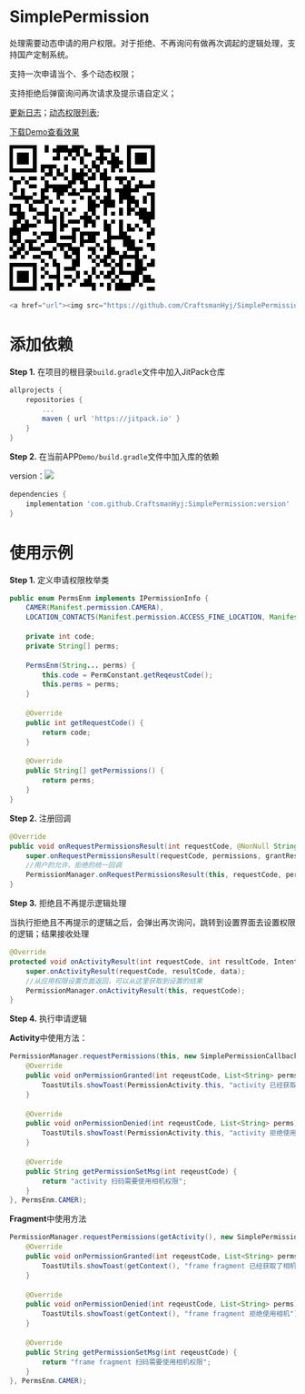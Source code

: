 # SimplePermission
处理需要动态申请的用户权限。对于拒绝、不再询问有做再次调起的逻辑处理，支持国产定制系统。

支持一次申请当个、多个动态权限；

支持拒绝后弹窗询问再次请求及提示语自定义；

[更新日志]( https://github.com/CraftsmanHyj/SimplePermission/blob/master/docs/UpdateLog.md )；[动态权限列表](https://github.com/CraftsmanHyj/SimplePermission/blob/master/docs/%E6%9D%83%E9%99%90%E8%AF%B4%E6%98%8E.md);

[下载Demo查看效果](https://github.com/CraftsmanHyj/SimplePermission/raw/master/docs/Demo.apk)

![Demo下载地址](https://github.com/CraftsmanHyj/SimplePermission/blob/master/docs/DemoQR.png)

```javascript
<a href="url"><img src="https://github.com/CraftsmanHyj/SimplePermission/blob/master/docs/DemoQR.png" align="left" height="128" width="128" ></a>
```

# 添加依赖

**Step 1.** 在项目的根目录`build.gradle`文件中加入JitPack仓库

```groovy
allprojects {
	repositories {
		...
		maven { url 'https://jitpack.io' }
	}
}
```

**Step 2.** 在当前APP`Demo/build.gradle`文件中加入库的依赖

version：[![](https://jitpack.io/v/CraftsmanHyj/SimplePermission.svg)](https://jitpack.io/#CraftsmanHyj/SimplePermission)

```groovy
dependencies {
    implementation 'com.github.CraftsmanHyj:SimplePermission:version'
}
```



# 使用示例

**Step 1.** 定义申请权限枚举类

```java
public enum PermsEnm implements IPermissionInfo {
    CAMER(Manifest.permission.CAMERA),
    LOCATION_CONTACTS(Manifest.permission.ACCESS_FINE_LOCATION, Manifest.permission.READ_CONTACTS);

    private int code;
    private String[] perms;

    PermsEnm(String... perms) {
        this.code = PermConstant.getReqeustCode();
        this.perms = perms;
    }

    @Override
    public int getRequestCode() {
        return code;
    }

    @Override
    public String[] getPermissions() {
        return perms;
    }
}
```



**Step 2.** 注册回调

```java
@Override
public void onRequestPermissionsResult(int requestCode, @NonNull String[] permissions, @NonNull int[] grantResults) {
    super.onRequestPermissionsResult(requestCode, permissions, grantResults);
    //用户的允许、拒绝的统一回调
    PermissionManager.onRequestPermissionsResult(this, requestCode, permissions, grantResults);
}
```



**Step 3.** 拒绝且不再提示逻辑处理

当执行拒绝且不再提示的逻辑之后，会弹出再次询问，跳转到设置界面去设置权限的逻辑；结果接收处理

```java
@Override
protected void onActivityResult(int requestCode, int resultCode, Intent data) {
    super.onActivityResult(requestCode, resultCode, data);
    //从应用权限设置页面返回，可以从这里获取到设置的结果
    PermissionManager.onActivityResult(this, requestCode);
}
```



**Step 4.** 执行申请逻辑

**Activity**中使用方法：

```java
PermissionManager.requestPermissions(this, new SimplePermissionCallback<AppCompatActivity>(this) {
    @Override
    public void onPermissionGranted(int reqeustCode, List<String> perms) {
        ToastUtils.showToast(PermissionActivity.this, "activity 已经获取了相机权限");
    }

    @Override
    public void onPermissionDenied(int reqeustCode, List<String> perms) {
        ToastUtils.showToast(PermissionActivity.this, "activity 拒绝使用相机");
    }

    @Override
    public String getPermissionSetMsg(int reqeustCode) {
        return "activity 扫码需要使用相机权限";
    }
}, PermsEnm.CAMER);
```

**Fragment**中使用方法

```java
PermissionManager.requestPermissions(getActivity(), new SimplePermissionCallback<Fragment>(this) {
    @Override
    public void onPermissionGranted(int reqeustCode, List<String> perms) {
        ToastUtils.showToast(getContext(), "frame fragment 已经获取了相机权限");
    }

    @Override
    public void onPermissionDenied(int reqeustCode, List<String> perms) {
        ToastUtils.showToast(getContext(), "frame fragment 拒绝使用相机");
    }

    @Override
    public String getPermissionSetMsg(int reqeustCode) {
        return "frame fragment 扫码需要使用相机权限";
    }
}, PermsEnm.CAMER);
```

